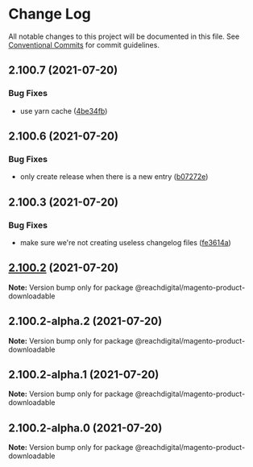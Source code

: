 # Change Log

All notable changes to this project will be documented in this file.
See [Conventional Commits](https://conventionalcommits.org) for commit guidelines.

## 2.100.7 (2021-07-20)


### Bug Fixes

* use yarn cache ([4be34fb](https://github.com/ho-nl/m2-pwa/commit/4be34fbb56cf528ba346de0cbe2c32d102b9960b))





## 2.100.6 (2021-07-20)


### Bug Fixes

* only create release when there is a new entry ([b07272e](https://github.com/ho-nl/m2-pwa/commit/b07272e4e74ee0bec3677e35ce3ee7e02231971a))





## 2.100.3 (2021-07-20)


### Bug Fixes

* make sure we're not creating useless changelog files ([fe3614a](https://github.com/ho-nl/m2-pwa/commit/fe3614a8480c7f1c68d673da2bb84805112a6643))





## [2.100.2](https://github.com/ho-nl/m2-pwa/compare/@reachdigital/magento-product-downloadable@2.100.2-alpha.2...@reachdigital/magento-product-downloadable@2.100.2) (2021-07-20)

**Note:** Version bump only for package @reachdigital/magento-product-downloadable





## 2.100.2-alpha.2 (2021-07-20)

**Note:** Version bump only for package @reachdigital/magento-product-downloadable





## 2.100.2-alpha.1 (2021-07-20)

**Note:** Version bump only for package @reachdigital/magento-product-downloadable





## 2.100.2-alpha.0 (2021-07-20)

**Note:** Version bump only for package @reachdigital/magento-product-downloadable
